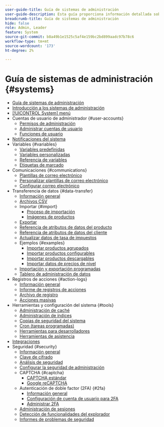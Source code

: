 ```yaml
---
user-guide-title: Guía de sistemas de administración
user-guide-description: Esta guía proporciona información detallada sobre la seguridad de administración, las operaciones de mantenimiento y los recursos de todo el sistema que admiten funciones organizativas en la tienda de Adobe Commerce.
breadcrumb-title: Guía de sistemas de administración
hide: false
role: Admin, Leader
feature: System
source-git-commit: b8a49b1e1525c5af4e159bc2bd899aadc97b78c6
workflow-type: tm+mt
source-wordcount: '173'
ht-degree: 2%

---
```



# Guía de sistemas de administración {#systems}

- [Guía de sistemas de administración](guide-overview.md)
- [Introducción a los sistemas de administración](introduction.md)
- [[!UICONTROL System] menú](system-menu.md)
- Cuentas de usuario de administrador {#user-accounts}
   - [Permisos de administración](permissions.md)
   - [Administrar cuentas de usuario](permissions-users-all.md)
   - [Funciones de usuario](permissions-user-roles.md)
- [Notificaciones del sistema](notifications.md)
- Variables {#variables}
   - [Variables predefinidas](variables-predefined.md)
   - [Variables personalizadas](variables-custom.md)
   - [Referencia de variables](variables-reference.md)
   - [Etiquetas de marcado](markup-tags.md)
- Comunicaciones {#communications}
   - [Plantillas de correo electrónico](email-templates.md)
   - [Personalizar plantillas de correo electrónico](email-template-custom.md)
   - [Configurar correo electrónico](email-communications.md)
- Transferencia de datos {#data-transfer}
   - [Información general](data-transfer.md)
   - [Archivos CSV](data-csv.md)
   - Importar {#import}
      - [Proceso de importación](data-import.md)
      - [Imágenes de productos](data-import-product-images.md)
   - [Exportar](data-export.md)
   - [Referencia de atributos de datos del producto](data-attributes-product.md)
   - [Referencia de atributos de datos del cliente](data-attributes-customer.md)
   - [Actualizar datos de tasa de impuestos](data-transfer-tax-rates.md)
   - Ejemplos {#examples}
      - [Importar productos agrupados](data-transfer-bundle-products.md)
      - [Importar productos configurables](data-transfer-configurable-products.md)
      - [Importar productos descargables](data-transfer-downloadable-products.md)
      - [Importar datos de precios de nivel](data-import-price-tier.md)
   - [Importación y exportación programadas](data-scheduled-import-export.md)
   - [Tablero de administración de datos](data-dashboard.md)
- Registros de acciones {#action-logs}
   - [Información general](action-log.md)
   - [Informe de registros de acciones](action-log-report.md)
   - [Archivo de registro](action-log-archive.md)
   - [Acciones masivas](action-log-bulk-actions.md)
- Herramientas y configuración del sistema {#tools}
   - [Administración de caché](cache-management.md)
   - [Administración de índices](index-management.md)
   - [Copias de seguridad del sistema](backups.md)
   - [Cron (tareas programadas)](cron.md)
   - [Herramientas para desarrolladores](developer-tools.md)
   - [Herramientas de asistencia](support.md)
- [Integraciones](integrations.md)
- Seguridad {#security}
   - [Información general](security.md)
   - [Clave de cifrado](encryption-key.md)
   - [Análisis de seguridad](security-scan.md)
   - [Configurar la seguridad de administración](security-admin.md)
   - CAPTCHA {#captcha}
      - [CAPTCHA estándar](security-captcha.md)
      - [Google reCAPTCHA](security-google-recaptcha.md)
   - Autenticación de doble factor (2FA) {#2fa}
      - [Información general](security-two-factor-authentication.md)
      - [Configuración de cuenta de usuario para 2FA](security-two-factor-authentication-use.md)
      - [Administrar 2FA](security-two-factor-authentication-manage.md)
   - [Administración de sesiones](security-session-management.md)
   - [Detección de funcionalidades del explorador](security-browser-capabilities-detection.md)
   - [Informes de problemas de seguridad](security-issue-reporting.md)

